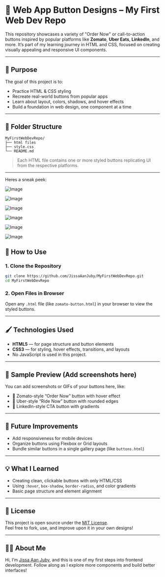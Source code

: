 # 🍔 Web App Button Designs – My First Web Dev Repo

This repository showcases a variety of "Order Now" or call-to-action buttons inspired by popular platforms like **Zomato**, **Uber Eats**, **LinkedIn**, and more. It’s part of my learning journey in HTML and CSS, focused on creating visually appealing and responsive UI components.

---

## 🎯 Purpose

The goal of this project is to:
- Practice HTML & CSS styling
- Recreate real-world buttons from popular apps
- Learn about layout, colors, shadows, and hover effects
- Build a foundation in web design, one component at a time

---

## 📁 Folder Structure

```
MyFirstWebDevRepo/
├── html files
├── style.css
└── README.md
```

> Each HTML file contains one or more styled buttons replicating UI from the respective platforms.

---
Heres a sneak peek:

![Image](https://github.com/user-attachments/assets/8e0ac7c7-66fd-4555-8b61-5380c4424fb8)

![Image](https://github.com/user-attachments/assets/e97a3acc-15e2-46a0-bd3a-832fe9d4a104)

![Image](https://github.com/user-attachments/assets/9fec2010-40cb-4629-89d7-43b9a0ede979)

![Image](https://github.com/user-attachments/assets/6e601ce5-9f8e-4504-99ac-fa3d0611ff33)

![Image](https://github.com/user-attachments/assets/e5d7d822-e98a-44e3-bb55-73a675918a71)

![Image](https://github.com/user-attachments/assets/eff91021-ed42-4b3e-b2ac-ec5c4a3058ea)

## 🚀 How to Use

### 1. Clone the Repository

```bash
git clone https://github.com/JissaAanJuby/MyFirstWebDevRepo.git
cd MyFirstWebDevRepo
```

### 2. Open Files in Browser

Open any `.html` file (like `zomato-button.html`) in your browser to view the styled buttons.

---

## 🖌️ Technologies Used

- **HTML5** — for page structure and button elements  
- **CSS3** — for styling, hover effects, transitions, and layouts  
- No JavaScript is used in this project.

---

## 📸 Sample Preview (Add screenshots here)

You can add screenshots or GIFs of your buttons here, like:

- 🛵 Zomato-style “Order Now” button with hover effect  
- 🚖 Uber-style “Ride Now” button with rounded edges  
- 👔 LinkedIn-style CTA button with gradients

---

## 📝 Future Improvements

- Add responsiveness for mobile devices  
- Organize buttons using Flexbox or Grid layouts  
- Bundle similar buttons in a single gallery page (like `buttons.html`)

---

## 💡 What I Learned

- Creating clean, clickable buttons with only HTML/CSS  
- Using `:hover`, `box-shadow`, `border-radius`, and color gradients  
- Basic page structure and element alignment

---

## 🧾 License

This project is open source under the [MIT License](LICENSE).  
Feel free to fork, use, and improve upon it in your own designs!

---

## 🙋‍♀️ About Me

Hi, I’m [Jissa Aan Juby](https://github.com/JissaAanJuby), and this is one of my first steps into frontend development. Follow along as I explore more components and build better interfaces!
